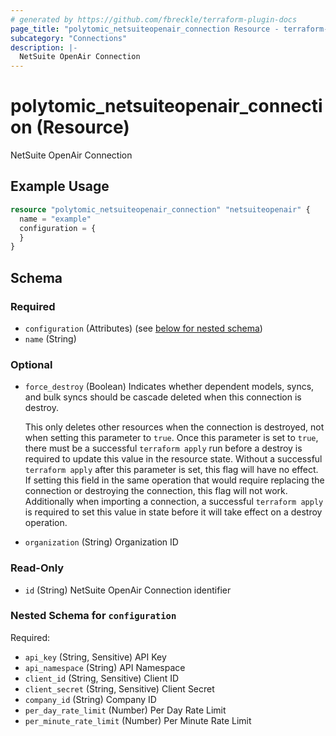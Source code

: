```yaml
---
# generated by https://github.com/fbreckle/terraform-plugin-docs
page_title: "polytomic_netsuiteopenair_connection Resource - terraform-provider-polytomic"
subcategory: "Connections"
description: |-
  NetSuite OpenAir Connection
---
```


# polytomic_netsuiteopenair_connection (Resource)

NetSuite OpenAir Connection

## Example Usage

```terraform
resource "polytomic_netsuiteopenair_connection" "netsuiteopenair" {
  name = "example"
  configuration = {
  }
}
```

<!-- schema generated by tfplugindocs -->
## Schema

### Required

- `configuration` (Attributes) (see [below for nested schema](#nestedatt--configuration))
- `name` (String)

### Optional

- `force_destroy` (Boolean) Indicates whether dependent models, syncs, and bulk syncs should be cascade
deleted when this connection is destroy.

  This only deletes other resources when the connection is destroyed, not when
setting this parameter to `true`. Once this parameter is set to `true`, there
must be a successful `terraform apply` run before a destroy is required to
update this value in the resource state. Without a successful `terraform apply`
after this parameter is set, this flag will have no effect. If setting this
field in the same operation that would require replacing the connection or
destroying the connection, this flag will not work. Additionally when importing
a connection, a successful `terraform apply` is required to set this value in
state before it will take effect on a destroy operation.
- `organization` (String) Organization ID

### Read-Only

- `id` (String) NetSuite OpenAir Connection identifier

<a id="nestedatt--configuration"></a>
### Nested Schema for `configuration`

Required:

- `api_key` (String, Sensitive) API Key
- `api_namespace` (String) API Namespace
- `client_id` (String, Sensitive) Client ID
- `client_secret` (String, Sensitive) Client Secret
- `company_id` (String) Company ID
- `per_day_rate_limit` (Number) Per Day Rate Limit
- `per_minute_rate_limit` (Number) Per Minute Rate Limit


